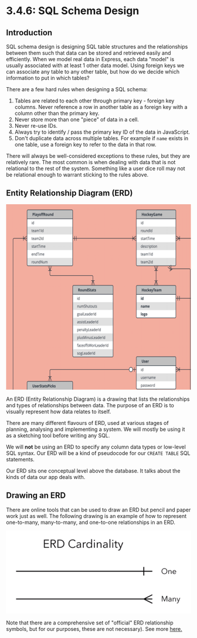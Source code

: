 # 3.4.6: SQL Schema Design

## Introduction

SQL schema design is designing SQL table structures and the relationships between them such that data can be stored and retrieved easily and efficiently. When we model real data in Express, each data "model" is usually associated with at least 1 other data model. Using foreign keys we can associate any table to any other table, but how do we decide which information to put in which tables?

There are a few hard rules when designing a SQL schema:

1. Tables are related to each other through primary key - foreign key columns. Never reference a row in another table as a foreign key with a column other than the primary key.
2. Never store more than one "piece" of data in a cell.
3. Never re-use IDs.
4. Always try to identify / pass the primary key ID of the data in JavaScript.
5. Don't duplicate data across multiple tables. For example if `name` exists in one table, use a foreign key to refer to the data in that row.

There will always be well-considered exceptions to these rules, but they are relatively rare. The most common is when dealing with data that is not relational to the rest of the system. Something like a user dice roll may not be relational enough to warrant sticking to the rules above.

## Entity Relationship Diagram \(ERD\)

![](../../.gitbook/assets/hickey.png)

An ERD \(Entity Relationship Diagram\) is a drawing that lists the relationships and types of relationships between data. The purpose of an ERD is to visually represent how data relates to itself.

There are many different flavours of ERD, used at various stages of planning, analysing and implementing a system. We will mostly be using it as a sketching tool before writing any SQL.

We will **not** be using an ERD to specify any column data types or low-level SQL syntax. Our ERD will be a kind of pseudocode for our `CREATE TABLE` SQL statements.

Our ERD sits one conceptual level above the database. It talks about the kinds of data our app deals with.

## Drawing an ERD

There are online tools that can be used to draw an ERD but pencil and paper work just as well. The following drawing is an example of how to represent one-to-many, many-to-many, and one-to-one relationships in an ERD.

![How to represent one-to-many, many-to-many, and one-to-one relationships in an ERD](../../.gitbook/assets/cardinalityguide%20%282%29.png)

Note that there are a comprehensive set of "official" ERD relationship symbols, but for our purposes, these are not necessary\). See more [here.](https://en.wikipedia.org/wiki/Entity%E2%80%93relationship_model#Crow's_foot_notation)

